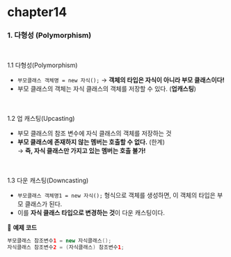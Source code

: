 # chapter14
### 1. 다형성 (Polymorphism)
<br>

1.1 다형성(Polymorphism)  
* `부모클래스 객체명 = new 자식();` → **객체의 타입은 자식이 아니라 부모 클래스이다!**  
* 부모 클래스의 객체는 자식 클래스의 객체를 저장할 수 있다. (**업캐스팅**)  

<br><br>1.2 업 캐스팅(Upcasting)  
* 부모 클래스의 참조 변수에 자식 클래스의 객체를 저장하는 것  
* **부모 클래스에 존재하지 않는 멤버는 호출할 수 없다.** (한계)  
  → **즉, 자식 클래스만 가지고 있는 멤버는 호출 불가!**  

<br><br>1.3 다운 캐스팅(Downcasting)  
* `부모클래스 객체명1 = new 자식();` 형식으로 객체를 생성하면, 이 객체의 타입은 부모 클래스가 된다.  
* 이를 **자식 클래스 타입으로 변경하는 것**이 다운 캐스팅이다.  

📌 **예제 코드**  
```java
부모클래스 참조변수1 = new 자식클래스();
자식클래스 참조변수2 = (자식클래스) 참조변수1;
```